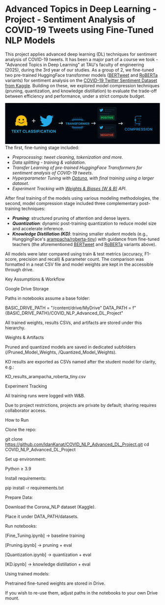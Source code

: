 # Advanced Topics in Deep Learning - Project - Sentiment Analysis of COVID-19 Tweets using Fine-Tuned NLP Models
This project applies advanced deep learning (DL) techniques for sentiment analysis of COVID-19 tweets. It has been a major part of a course we took - "Advanced Topics in Deep Learning" at TAU's faculty of engineering (2025), during the 3rd year of our studies. As a group of 2, we fine-tuned two pre-trained HuggingFace transformer models ([BERTweet](https://huggingface.co/vinai/bertweet-base) and [RoBERTa](https://huggingface.co/cardiffnlp/twitter-roberta-base) variants) for sentiment analysis on the [COVID-19 Twitter Sentiment Dataset from Kaggle](https://www.kaggle.com/datasets/datatattle/covid-19-nlp-text-classification/data). Building on these, we explored model compression techniques (pruning, quantization, and knowledge distillation) to evaluate the trade-off between efficiency and performance, under a strict compute budget.

![_](https://github.com/IdanKanat/COVID_NLP_Advanced_DL_Project/blob/f10660f8b73eda11dc920446c6db5804c0e43fcd/AdvancedTopicsInDL_Project_COVID_NLP_ThemePic%20-%20FINAL.png)
The first, fine-tuning stage included:

- *Preprocessing: tweet cleaning, tokenization and more.*
- *Data splitting - training & validation*.
- *Transfer Learning of pre-trained HuggingFace Transformers for sentiment analysis of COVID-19 tweets*.
- *Hyperparameter Tuning with [Optuna](https://optuna.org/), with final training using a larger dataset*.
- *Experiment Tracking with [Weights & Biases (W & B)](https://wandb.ai/) API*.

After final training of the models using various modeling methodologies, the second, model compression stage included three complementary post-training techniques:

- ***Pruning***: structured pruning of attention and dense layers.
- ***Quantization***: dynamic post-training quantization to reduce model size and accelerate inference.
- ***Knowledge Distillation (KD)***: training smaller student models (e.g., HunggingFace's [arampacha/roberta-tiny](https://huggingface.co/arampacha/roberta-tiny)) with guidance from fine-tuned teachers (the aforementioned [BERTweet](https://huggingface.co/vinai/bertweet-base) and [RoBERTa](https://huggingface.co/cardiffnlp/twitter-roberta-base) variants above).

All models were later compared using train & test metrics (accuracy, F1-score, precision and recall) & parameter count. The comparison was formatted in a neat CSV file and model weights are kept in the accessible through drive.

Key Assumptions & Workflow

Google Drive Storage

Paths in notebooks assume a base folder:

BASIC_DRIVE_PATH = "/content/drive/MyDrive"
DATA_PATH = f"{BASIC_DRIVE_PATH}/COVID_NLP_Advanced_DL_Project"


All trained weights, results CSVs, and artifacts are stored under this hierarchy.

Weights & Artifacts

Pruned and quantized models are saved in dedicated subfolders (/Pruned_Model_Weights, /Quantized_Model_Weights).

KD results are exported as CSVs named after the student model for clarity, e.g.:

KD_results_arampacha_roberta_tiny.csv


Experiment Tracking

All training runs were logged with W&B.

Due to project restrictions, projects are private by default; sharing requires collaborator access.

How to Run

Clone the repo:

git clone https://github.com/IdanKanat/COVID_NLP_Advanced_DL_Project.git
cd COVID_NLP_Advanced_DL_Project


Set up environment:

Python ≥ 3.9

Install requirements:

pip install -r requirements.txt


Prepare Data:

Download the Corona_NLP dataset (Kaggle).

Place it under DATA_PATH/datasets.

Run notebooks:

[Fine_Tuning.ipynb] → baseline training

[Pruning.ipynb] → pruning + eval

[Quantization.ipynb] → quantization + eval

[KD.ipynb] → knowledge distillation + eval

Using trained models:

Pretrained fine-tuned weights are stored in Drive.

If you wish to re-use them, adjust paths in the notebooks to your own Drive mount.
